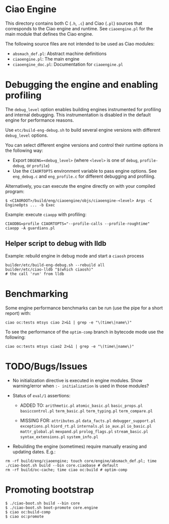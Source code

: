 # Ciao Engine

This directory contains both C (`.h`, `.c`) and Ciao (`.pl`) sources
that corresponds to the Ciao engine and runtime. See `ciaoengine.pl`
for the main module that defines the Ciao engine.

The following source files are not intended to be used as Ciao
modules:

  - `absmach_def.pl`: Abstract machine definitions
  - `ciaoengine.pl`: The main engine
  - `ciaoengine_doc.pl`: Documentation for `ciaoengine.pl`

# Debugging the engine and enabling profiling

The `debug_level` option enables building engines instrumented for
profiling and internal debugging. This instrumentation is disabled in
the default engine for performance reasons.

Use `etc/build-eng-debug.sh` to build several engine versions with
different `debug_level` options.

You can select different engine versions and control their runtime
options in the following way:

 - Export `DBGENG=<debug_level>` (where `<level>` is one of `debug`,
   `profile-debug`, or `profile`)
 - Use the `CIAORTOPTS` environment variable to pass engine options.
   See `eng_debug.c` and `eng_profile.c` for different debugging and
   profiling.

Alternatively, you can execute the engine directly on with your compiled program:
```
$ <CIAOROOT>/build/eng/ciaoengine/objs/ciaoengine-<level> Args -C EngineOpts ... -b Exec
```

Example: execute `ciaopp` with profiling:
```
CIAODBG=profile CIAORTOPTS="--profile-calls --profile-roughtime" ciaopp -A guardians.pl
```

## Helper script to debug with lldb

Example: rebuild engine in debug mode and start a `ciaosh` process
```
builder/etc/build-eng-debug.sh --rebuild all
builder/etc/ciao-lldb "$(which ciaosh)"
# the call 'run' from lldb
```

# Benchmarking

Some engine performance benchmarks can be run (use the pipe for a
short report) with:

```
ciao oc:tests mtsys ciao 2>&1 | grep -e "\(time\|name\)"
```

To see the performance of the `optim-comp` branch in bytecode
mode use the following:
```
ciao oc:tests mtsys ciao2 2>&1 | grep -e "\(time\|name\)"
```

# TODO/Bugs/Issues

 - No initialization directive is executed in engine modules. Show
   warning/error when `:- initialization` is used in those modules?

 - Status of `eval/1` assertions:

   - ADDED TO:
     `arithmetic.pl` `atomic_basic.pl` `basic_props.pl` `basiccontrol.pl`
     `term_basic.pl` `term_typing.pl` `term_compare.pl`

   - MISSING FOR: `attributes.pl` `data_facts.pl`
    `debugger_support.pl` `exceptions.pl` `hiord_rt.pl` `internals.pl`
    `io_aux.pl` `io_basic.pl` `mattr_global.pl` `mexpand.pl`
    `prolog_flags.pl` `stream_basic.pl` `syntax_extensions.pl`
    `system_info.pl`

 - Rebuilding the engine (sometimes) require manually erasing and
   updating dates. E.g.:
```
rm -rf build/eng/ciaoengine; touch core/engine/absmach_def.pl; time ./ciao-boot.sh build --bin core.ciaobase # default
rm -rf build/oc-cache; time ciao oc:build # optim-comp
```

# Promoting bootstrap

```
$ ./ciao-boot.sh build --bin core
$ ./ciao-boot.sh boot-promote core.engine
$ ciao oc:build-comp
$ ciao oc:promote
```
